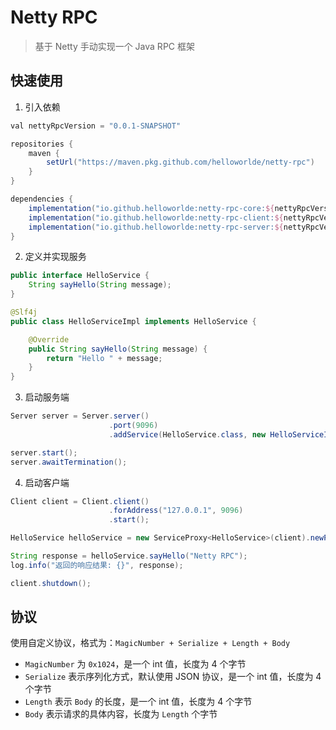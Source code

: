 # Netty RPC

> 基于 Netty 手动实现一个 Java RPC 框架

## 快速使用

1. 引入依赖

```groovy
val nettyRpcVersion = "0.0.1-SNAPSHOT"

repositories {
    maven {
        setUrl("https://maven.pkg.github.com/helloworlde/netty-rpc")
    }
}

dependencies {
    implementation("io.github.helloworlde:netty-rpc-core:${nettyRpcVersion}")
    implementation("io.github.helloworlde:netty-rpc-client:${nettyRpcVersion}")
    implementation("io.github.helloworlde:netty-rpc-server:${nettyRpcVersion}")
}
```

2. 定义并实现服务

```java
public interface HelloService {
    String sayHello(String message);
}

@Slf4j
public class HelloServiceImpl implements HelloService {

    @Override
    public String sayHello(String message) {
        return "Hello " + message;
    }
}
```

3. 启动服务端

```java
Server server = Server.server()
                      .port(9096)
                      .addService(HelloService.class, new HelloServiceImpl());

server.start();
server.awaitTermination();
```

4. 启动客户端

```java
Client client = Client.client()
                      .forAddress("127.0.0.1", 9096)
                      .start();

HelloService helloService = new ServiceProxy<HelloService>(client).newProxy(HelloService.class);

String response = helloService.sayHello("Netty RPC");
log.info("返回的响应结果: {}", response);

client.shutdown();
```

## 协议

使用自定义协议，格式为：`MagicNumber + Serialize + Length + Body`

- `MagicNumber` 为 `0x1024`，是一个 int 值，长度为 4 个字节
- `Serialize` 表示序列化方式，默认使用 JSON 协议，是一个 int 值，长度为 4 个字节
- `Length` 表示 `Body` 的长度，是一个 int 值，长度为 4 个字节
- `Body` 表示请求的具体内容，长度为 `Length` 个字节
